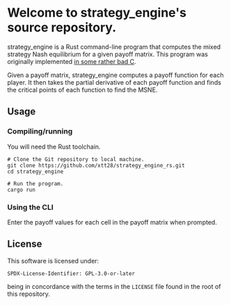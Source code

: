 # Welcome to strategy_engine's source repository.

strategy_engine is a Rust command-line program that computes the mixed strategy
Nash equilibrium for a given payoff matrix. This program was originally
implemented [in some rather bad C](https://github.com/xtt28/strategy_engine).

Given a payoff matrix, strategy_engine computes a payoff function for each
player. It then takes the partial derivative of each payoff function and finds
the critical points of each function to find the MSNE.

## Usage

### Compiling/running

You will need the Rust toolchain.

```shell
# Clone the Git repository to local machine.
git clone https://github.com/xtt28/strategy_engine_rs.git
cd strategy_engine

# Run the program.
cargo run
```

### Using the CLI

Enter the payoff values for each cell in the payoff matrix when prompted.

## License

This software is licensed under:

    SPDX-License-Identifier: GPL-3.0-or-later

being in concordance with the terms in the `LICENSE` file found in the root of
this repository.